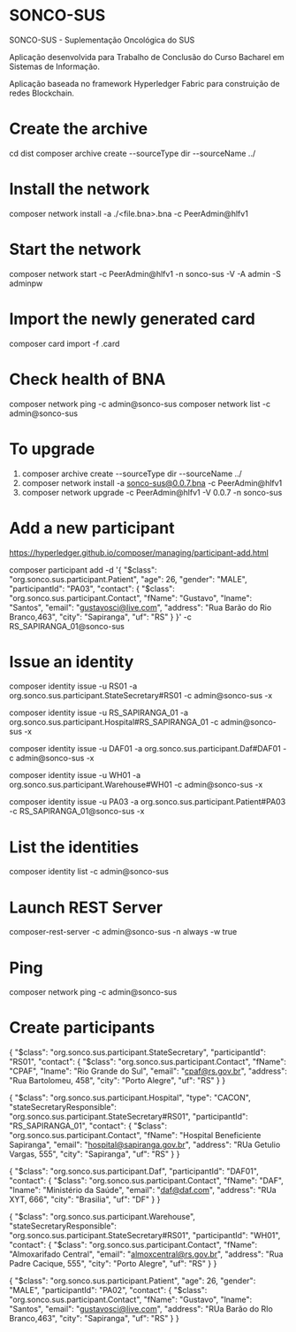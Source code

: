 # SONCO-SUS
SONCO-SUS - Suplementação Oncológica do SUS

Aplicação desenvolvida para Trabalho de Conclusão do Curso Bacharel em Sistemas de Informação. 

Aplicação baseada no framework Hyperledger Fabric para construição de redes Blockchain.

# Create the archive
cd dist
composer archive create  --sourceType dir --sourceName ../

# Install the network
composer network install -a ./<file.bna>.bna -c PeerAdmin@hlfv1

# Start the network
composer network start -c PeerAdmin@hlfv1 -n sonco-sus -V <version>  -A admin -S adminpw

# Import the newly generated card
composer card import -f <name>.card

# Check health of BNA
composer network ping -c admin@sonco-sus
composer network list -c admin@sonco-sus

# To upgrade
1. composer archive create  --sourceType dir --sourceName ../
2. composer network install -a sonco-sus@0.0.7.bna -c PeerAdmin@hlfv1
3. composer network upgrade -c PeerAdmin@hlfv1 -V 0.0.7 -n sonco-sus


# Add a new participant
https://hyperledger.github.io/composer/managing/participant-add.html

composer participant add -d '{
  "$class": "org.sonco.sus.participant.Patient",
  "age": 26,
  "gender": "MALE",
  "participantId": "PA03",
  "contact": {
    "$class": "org.sonco.sus.participant.Contact",
    "fName": "Gustavo",
    "lname": "Santos",
    "email": "gustavosci@live.com",
    "address": "Rua Barão do Rio Branco,463",
    "city": "Sapiranga",
    "uf": "RS"
  }
}' -c RS_SAPIRANGA_01@sonco-sus

# Issue an identity
composer identity issue -u RS01 -a org.sonco.sus.participant.StateSecretary#RS01 -c admin@sonco-sus -x

composer identity issue -u RS_SAPIRANGA_01 -a org.sonco.sus.participant.Hospital#RS_SAPIRANGA_01 -c admin@sonco-sus -x

composer identity issue -u DAF01 -a org.sonco.sus.participant.Daf#DAF01 -c admin@sonco-sus -x

composer identity issue -u WH01 -a org.sonco.sus.participant.Warehouse#WH01 -c admin@sonco-sus -x

composer identity issue -u PA03 -a org.sonco.sus.participant.Patient#PA03 -c RS_SAPIRANGA_01@sonco-sus -x

# List the identities
composer identity list -c admin@sonco-sus

# Launch REST Server
composer-rest-server -c admin@sonco-sus -n always -w true

# Ping 
composer network ping -c admin@sonco-sus

# Create participants
{
  "$class": "org.sonco.sus.participant.StateSecretary",
  "participantId": "RS01",
  "contact": {
    "$class": "org.sonco.sus.participant.Contact",
    "fName": "CPAF",
    "lname": "Rio Grande do Sul",
    "email": "cpaf@rs.gov.br",
    "address": "Rua Bartolomeu, 458",
    "city": "Porto Alegre",
    "uf": "RS"
  }
}

{
  "$class": "org.sonco.sus.participant.Hospital",
  "type": "CACON",
  "stateSecretaryResponsible": "org.sonco.sus.participant.StateSecretary#RS01",
  "participantId": "RS_SAPIRANGA_01",
  "contact": {
    "$class": "org.sonco.sus.participant.Contact",
    "fName": "Hospital Beneficiente Sapiranga",
    "email": "hospital@sapiranga.gov.br",
    "address": "RUa Getulio Vargas, 555",
    "city": "Sapiranga",
    "uf": "RS"
  }
}

{
  "$class": "org.sonco.sus.participant.Daf",
  "participantId": "DAF01",
  "contact": {
    "$class": "org.sonco.sus.participant.Contact",
    "fName": "DAF",
    "lname": "Ministério da Saúde",
    "email": "daf@daf.com",
    "address": "RUa XYT, 666",
    "city": "Brasilia",
    "uf": "DF"
  }
}

{
  "$class": "org.sonco.sus.participant.Warehouse",
  "stateSecretaryResponsible": "org.sonco.sus.participant.StateSecretary#RS01",
  "participantId": "WH01",
  "contact": {
    "$class": "org.sonco.sus.participant.Contact",
    "fName": "Almoxarifado Central",
    "email": "almoxcentral@rs.gov.br",
    "address": "Rua Padre Cacique, 555",
    "city": "Porto Alegre",
    "uf": "RS"
  }
}

{
  "$class": "org.sonco.sus.participant.Patient",
  "age": 26,
  "gender": "MALE",
  "participantId": "PA02",
  "contact": {
    "$class": "org.sonco.sus.participant.Contact",
    "fName": "Gustavo",
    "lname": "Santos",
    "email": "gustavosci@live.com",
    "address": "RUa Barão do RIo Branco,463",
    "city": "Sapiranga",
    "uf": "RS"
  }
}